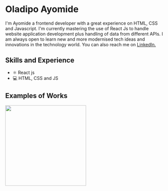 # Oladipo Ayomide

I'm Ayomide a frontend developer with a great experience on HTML, CSS and Javascript. I'm currently mastering the use of React Js to handle website application development plus handling of data from different APIs. I am always open to learn new and more modernised tech ideas and innovations in the technology world. You can also reach me on <a target="_blank" rel="noreferrer noopener" href="https://www.linkedin.com/in/oladipoayomide/">LinkedIn.</a>

## Skills and Experience
* ⚛  React js
* 💻 HTML, CSS and JS

## Examples of Works
<a href="tenziesapp.web.app"><img src="tenzies game app.gif" width='256px'/></a>


